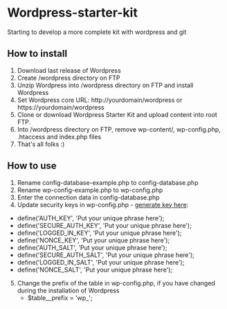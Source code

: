 # Wordpress-starter-kit
Starting to develop a more complete kit with wordpress and git

## How to install

1. Download last release of Wordpress
2. Create /wordpress directory on FTP
3. Unzip Wordpress into /wordpress directory on FTP and install Wordpress
4. Set Wordpress core URL: http://yourdomain/wordpress or https://yourdomain/wordpress
5. Clone or download Wordpress Starter Kit and upload content into root FTP.
6. Into /wordpress directory on FTP, remove wp-content/, wp-config.php, .htaccess and index.php files
7. That's all folks :)

## How to use

1. Rename config-database-example.php to config-database.php
2. Rename wp-config-example.php to wp-config.php
3. Enter the connection data in config-database.php
4. Update security keys in wp-config.php - [generate key here](https://api.wordpress.org/secret-key/1.1/salt/):
 - define('AUTH_KEY',         'Put your unique phrase here');
 - define('SECURE_AUTH_KEY',  'Put your unique phrase here');
 - define('LOGGED_IN_KEY',    'Put your unique phrase here');
 - define('NONCE_KEY',        'Put your unique phrase here');
 - define('AUTH_SALT',        'Put your unique phrase here');
 - define('SECURE_AUTH_SALT', 'Put your unique phrase here');
 - define('LOGGED_IN_SALT',   'Put your unique phrase here');
 - define('NONCE_SALT',       'Put your unique phrase here');
5. Change the prefix of the table in wp-config.php, if you have changed during the installation of Wordpress
    - $table__prefix  = 'wp_';
